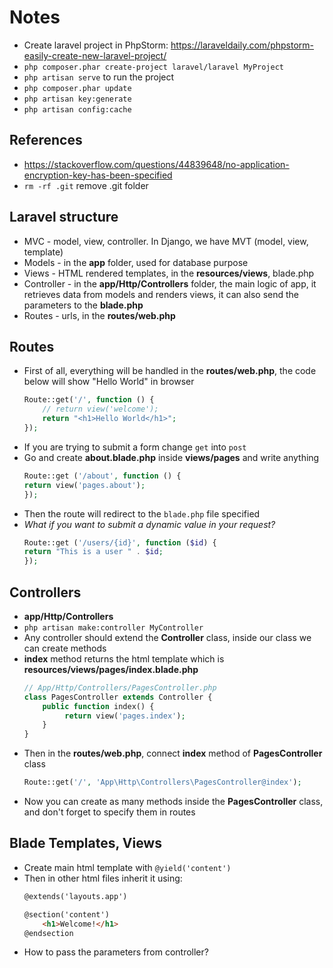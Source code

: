 # Notes

- Create laravel project in PhpStorm: https://laraveldaily.com/phpstorm-easily-create-new-laravel-project/
- `php composer.phar create-project laravel/laravel MyProject`
- `php artisan serve` to run the project
- `php composer.phar update`
- `php artisan key:generate`
- `php artisan config:cache`

## References
- https://stackoverflow.com/questions/44839648/no-application-encryption-key-has-been-specified
- `rm -rf .git` remove .git folder

## Laravel structure
- MVC - model, view, controller. In Django, we have MVT (model, view, template)
- Models - in the **app** folder, used for database purpose
- Views - HTML rendered templates, in the **resources/views**, blade.php
- Controller - in the **app/Http/Controllers** folder, the main logic of app, it retrieves data from models and renders views, it can also send the parameters to the **blade.php**
- Routes - urls, in the **routes/web.php**

## Routes
- First of all, everything will be handled in the **routes/web.php**, the code below will show "Hello World" in browser
    ```php
    Route::get('/', function () {
        // return view('welcome');
        return "<h1>Hello World</h1>";
    });
    ```
- If you are trying to submit a form change `get` into `post`
- Go and create **about.blade.php** inside **views/pages** and write anything
    ```php
    Route::get ('/about', function () {
    return view('pages.about');
    });
    ```
- Then the route will redirect to the `blade.php` file specified
- *What if you want to submit a dynamic value in your request?*
    ```php
    Route::get ('/users/{id}', function ($id) {
    return "This is a user " . $id;
    });
    ```

## Controllers
- **app/Http/Controllers** 
- `php artisan make:controller MyController`
- Any controller should extend the **Controller** class, inside our class we can create methods
- **index** method returns the html template which is **resources/views/pages/index.blade.php**
    ```php
    // App/Http/Controllers/PagesController.php
    class PagesController extends Controller {
        public function index() {
             return view('pages.index');
        }
    }
    ```
- Then in the **routes/web.php**, connect **index** method of **PagesController** class
    ```php
    Route::get('/', 'App\Http\Controllers\PagesController@index');
    ```
- Now you can create as many methods inside the **PagesController** class, and don't forget to specify them in routes 

## Blade Templates, Views
- Create main html template with `@yield('content')`
- Then in other html files inherit it using:
    ```html
    @extends('layouts.app')
    
    @section('content')
        <h1>Welcome!</h1>
    @endsection
    ```
- How to pass the parameters from controller?

